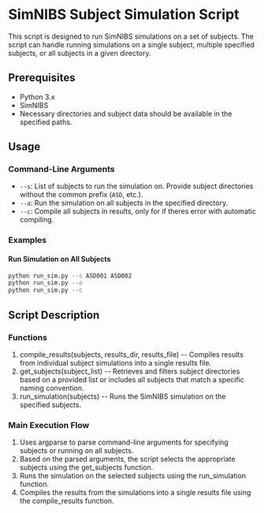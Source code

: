 # SimNIBS Subject Simulation Script

This script is designed to run SimNIBS simulations on a set of subjects. The script can handle running simulations on a single subject, multiple specified subjects, or all subjects in a given directory.

## Prerequisites

- Python 3.x
- SimNIBS
- Necessary directories and subject data should be available in the specified paths.

## Usage

### Command-Line Arguments

- `--s`: List of subjects to run the simulation on. Provide subject directories without the common prefix (`ASD`, etc.).
- `--a`: Run the simulation on all subjects in the specified directory.
- `--c`: Compile all subjects in results, only for if theres error with automatic compiling.

### Examples

#### Run Simulation on All Subjects

```bash
python run_sim.py --s ASD001 ASD002
python run_sim.py --a
python run_sim.py --c
```
## Script Description

### Functions

1) compile_results(subjects, results_dir, results_file) -- Compiles results from individual subject simulations into a single results file.
2) get_subjects(subject_list) -- Retrieves and filters subject directories based on a provided list or includes all subjects that match a specific naming convention.
3) run_simulation(subjects) -- Runs the SimNIBS simulation on the specified subjects.

### Main Execution Flow
1) Uses argparse to parse command-line arguments for specifying subjects or running on all subjects.
2) Based on the parsed arguments, the script selects the appropriate subjects using the get_subjects function.
3) Runs the simulation on the selected subjects using the run_simulation function.
4) Compiles the results from the simulations into a single results file using the compile_results function.
